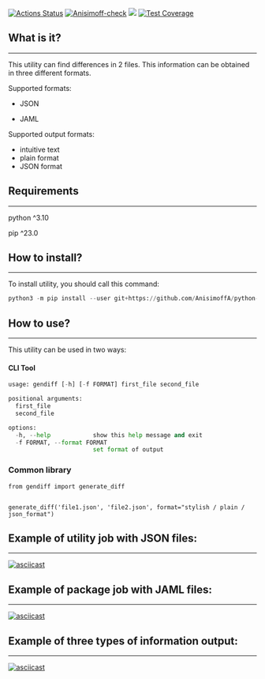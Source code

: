 [![Actions Status](https://github.com/AnisimoffA/python-project-50/workflows/hexlet-check/badge.svg)](https://github.com/AnisimoffA/python-project-50/actions)
[![Anisimoff-check](https://github.com/AnisimoffA/python-project-50/actions/workflows/my_personal_actions.yml/badge.svg)](https://github.com/AnisimoffA/python-project-50/actions/workflows/my_personal_actions.yml)
<a href="https://codeclimate.com/github/AnisimoffA/python-project-50/maintainability"><img src="https://api.codeclimate.com/v1/badges/feb3e3685140c80999d4/maintainability" /></a>
[![Test Coverage](https://api.codeclimate.com/v1/badges/feb3e3685140c80999d4/test_coverage)](https://codeclimate.com/github/AnisimoffA/python-project-50/test_coverage)

## What is it?
___
This utility can find differences in 2 files. This information can be obtained in  three different formats.

Supported formats: 

- JSON

- JAML

Supported output formats: 
- intuitive text
- plain format
- JSON format 
## Requirements
___
python ^3.10

pip ^23.0
## How to install?
___
To install utility, you should call this command:
```python
python3 -m pip install --user git+https://github.com/AnisimoffA/python-project-50.git
```
## How to use?
___
 
This utility can be used in two ways:


#### CLI Tool

```python
usage: gendiff [-h] [-f FORMAT] first_file second_file

positional arguments:
  first_file
  second_file

options:
  -h, --help            show this help message and exit
  -f FORMAT, --format FORMAT
                        set format of output
```

### Common library

```
from gendiff import generate_diff


generate_diff('file1.json', 'file2.json', format="stylish / plain / json_format")
```

## Example of utility job with JSON files: 
___
[![asciicast](https://asciinema.org/a/OuUtdNym63f7f5DyQx2AzPYtV.svg)](https://asciinema.org/a/OuUtdNym63f7f5DyQx2AzPYtV)

## Example of package job with JAML files:
___ 
[![asciicast](https://asciinema.org/a/Monu9wlEUCWenuNX19jdcsIoe.svg)](https://asciinema.org/a/Monu9wlEUCWenuNX19jdcsIoe)

## Example of three types of information output:
___
[![asciicast](https://asciinema.org/a/EtYoCaltORvtbt0HIEhr5KusI.svg)](https://asciinema.org/a/EtYoCaltORvtbt0HIEhr5KusI)

